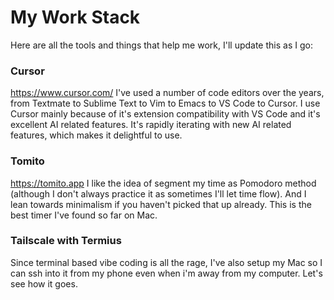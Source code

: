 # My Work Stack

Here are all the tools and things that help me work, I'll update this as I go:

### Cursor

https://www.cursor.com/
I've used a number of code editors over the years, from Textmate to Sublime Text to Vim to Emacs to VS Code to Cursor. I use Cursor mainly because of it's extension compatibility with VS Code and it's excellent AI related features. It's rapidly iterating with new AI related features, which makes it delightful to use.

### Tomito

https://tomito.app
I like the idea of segment my time as Pomodoro method (although I don't always practice it as sometimes I'll let time flow). And I lean towards minimalism if you haven't picked that up already. This is the best timer I've found so far on Mac.

### Tailscale with Termius

Since terminal based vibe coding is all the rage, I've also setup my Mac so I can ssh into it from my phone even when i'm away from my computer. Let's see how it goes.
